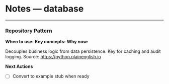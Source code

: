 # Notes — database


---

### Repository Pattern
**When to use:**
**Key concepts:**
**Why now:**

Decouples business logic from data persistence. Key for caching and audit logging. Source: https://python.plainenglish.io

**Next Actions**
- [ ] Convert to example stub when ready
